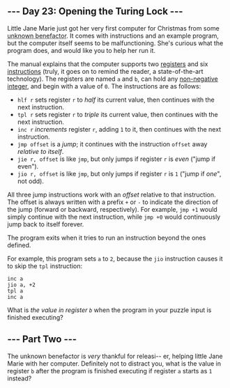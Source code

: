 <style>[title] { text-decoration: underline dotted; }</style>

\--- Day 23: Opening the Turing Lock ---
----------------------------------------

Little Jane Marie just got her very first computer for Christmas from some <span title="Definitely not Wintermute.">unknown benefactor</span>. It comes with instructions and an example program, but the computer itself seems to be malfunctioning. She's curious what the program does, and would like you to help her run it.

The manual explains that the computer supports two [registers](https://en.wikipedia.org/wiki/Processor_register) and six [instructions](https://en.wikipedia.org/wiki/Instruction_set) (truly, it goes on to remind the reader, a state-of-the-art technology). The registers are named `a` and `b`, can hold any [non-negative integer](https://en.wikipedia.org/wiki/Natural_number), and begin with a value of `0`. The instructions are as follows:

*   `hlf r` sets register `r` to _half_ its current value, then continues with the next instruction.
*   `tpl r` sets register `r` to _triple_ its current value, then continues with the next instruction.
*   `inc r` _increments_ register `r`, adding `1` to it, then continues with the next instruction.
*   `jmp offset` is a _jump_; it continues with the instruction `offset` away _relative to itself_.
*   `jie r, offset` is like `jmp`, but only jumps if register `r` is _even_ ("jump if even").
*   `jio r, offset` is like `jmp`, but only jumps if register `r` is `1` ("jump if _one_", not odd).

All three jump instructions work with an _offset_ relative to that instruction. The offset is always written with a prefix `+` or `-` to indicate the direction of the jump (forward or backward, respectively). For example, `jmp +1` would simply continue with the next instruction, while `jmp +0` would continuously jump back to itself forever.

The program exits when it tries to run an instruction beyond the ones defined.

For example, this program sets `a` to `2`, because the `jio` instruction causes it to skip the `tpl` instruction:

```
inc a
jio a, +2
tpl a
inc a
```

What is _the value in register `b`_ when the program in your puzzle input is finished executing?

\--- Part Two ---
-----------------

The unknown benefactor is _very_ thankful for releasi-- er, helping little Jane Marie with her computer. Definitely not to distract you, what is the value in register `b` after the program is finished executing if register `a` starts as `1` instead?